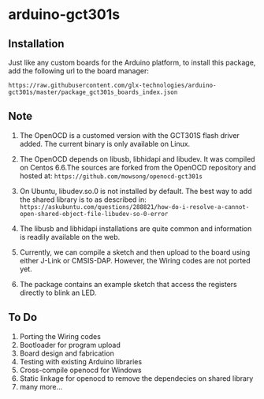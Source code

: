 # arduino-gct301s

## Installation
Just like any custom boards for the Arduino platform, to install this package, add the following url to the board manager:

`https://raw.githubusercontent.com/glx-technologies/arduino-gct301s/master/package_gct301s_boards_index.json`

## Note
1. The OpenOCD is a customed version with the GCT301S flash driver added. The current binary is only available on Linux.
2. The OpenOCD depends on libusb, libhidapi and libudev. It was compiled on Centos 6.6.The sources are forked from the OpenOCD repository and hosted at:
    `https://github.com/mowsong/openocd-gct301s`

3. On Ubuntu, libudev.so.0 is not installed by default. The best way to add the shared library is to as described in:
    `https://askubuntu.com/questions/288821/how-do-i-resolve-a-cannot-open-shared-object-file-libudev-so-0-error`

4. The libusb and libhidapi installations are quite common and information is readily available on the web.
5. Currently, we can compile a sketch and then upload to the board using either J-Link or CMSIS-DAP. However, the Wiring codes are not ported yet. 
6. The package contains an example sketch that access the registers directly to blink an LED.

## To Do
1. Porting the Wiring codes
2. Bootloader for program upload
3. Board design and fabrication
4. Testing with existing Arduino libraries
5. Cross-compile openocd for Windows
6. Static linkage for openocd to remove the dependecies on shared library
7. many more...
